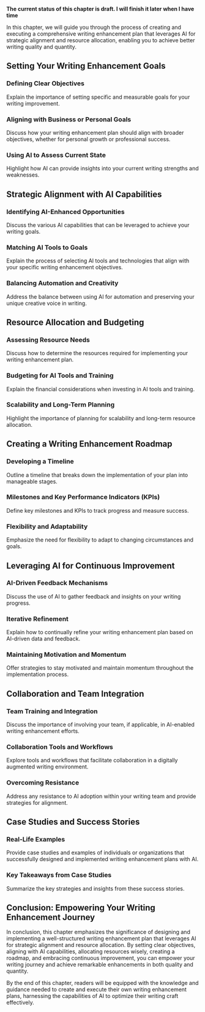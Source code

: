 **The current status of this chapter is draft. I will finish it later when I have time**

In this chapter, we will guide you through the process of creating and executing a comprehensive writing enhancement plan that leverages AI for strategic alignment and resource allocation, enabling you to achieve better writing quality and quantity.

Setting Your Writing Enhancement Goals
--------------------------------------

### Defining Clear Objectives

Explain the importance of setting specific and measurable goals for your writing improvement.

### Aligning with Business or Personal Goals

Discuss how your writing enhancement plan should align with broader objectives, whether for personal growth or professional success.

### Using AI to Assess Current State

Highlight how AI can provide insights into your current writing strengths and weaknesses.

Strategic Alignment with AI Capabilities
----------------------------------------

### Identifying AI-Enhanced Opportunities

Discuss the various AI capabilities that can be leveraged to achieve your writing goals.

### Matching AI Tools to Goals

Explain the process of selecting AI tools and technologies that align with your specific writing enhancement objectives.

### Balancing Automation and Creativity

Address the balance between using AI for automation and preserving your unique creative voice in writing.

Resource Allocation and Budgeting
---------------------------------

### Assessing Resource Needs

Discuss how to determine the resources required for implementing your writing enhancement plan.

### Budgeting for AI Tools and Training

Explain the financial considerations when investing in AI tools and training.

### Scalability and Long-Term Planning

Highlight the importance of planning for scalability and long-term resource allocation.

Creating a Writing Enhancement Roadmap
--------------------------------------

### Developing a Timeline

Outline a timeline that breaks down the implementation of your plan into manageable stages.

### Milestones and Key Performance Indicators (KPIs)

Define key milestones and KPIs to track progress and measure success.

### Flexibility and Adaptability

Emphasize the need for flexibility to adapt to changing circumstances and goals.

Leveraging AI for Continuous Improvement
----------------------------------------

### AI-Driven Feedback Mechanisms

Discuss the use of AI to gather feedback and insights on your writing progress.

### Iterative Refinement

Explain how to continually refine your writing enhancement plan based on AI-driven data and feedback.

### Maintaining Motivation and Momentum

Offer strategies to stay motivated and maintain momentum throughout the implementation process.

Collaboration and Team Integration
----------------------------------

### Team Training and Integration

Discuss the importance of involving your team, if applicable, in AI-enabled writing enhancement efforts.

### Collaboration Tools and Workflows

Explore tools and workflows that facilitate collaboration in a digitally augmented writing environment.

### Overcoming Resistance

Address any resistance to AI adoption within your writing team and provide strategies for alignment.

Case Studies and Success Stories
--------------------------------

### Real-Life Examples

Provide case studies and examples of individuals or organizations that successfully designed and implemented writing enhancement plans with AI.

### Key Takeaways from Case Studies

Summarize the key strategies and insights from these success stories.

Conclusion: Empowering Your Writing Enhancement Journey
-------------------------------------------------------

In conclusion, this chapter emphasizes the significance of designing and implementing a well-structured writing enhancement plan that leverages AI for strategic alignment and resource allocation. By setting clear objectives, aligning with AI capabilities, allocating resources wisely, creating a roadmap, and embracing continuous improvement, you can empower your writing journey and achieve remarkable enhancements in both quality and quantity.

By the end of this chapter, readers will be equipped with the knowledge and guidance needed to create and execute their own writing enhancement plans, harnessing the capabilities of AI to optimize their writing craft effectively.
